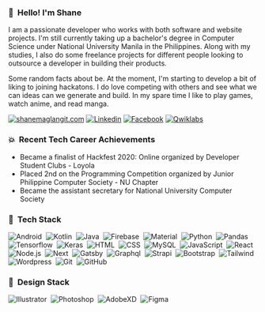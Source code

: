 ### 👋 &nbsp;Hello! I'm Shane
I am a passionate developer who works with both software and website projects. I'm still currently taking up a bachelor's degree in Computer Science under National University Manila in the Philippines. Along with my studies, I also do some freelance projects for different people looking to outsource a developer in building their products.

Some random facts about be. At the moment, I'm starting to develop a bit of liking to joining hackatons. I do love competing with others and see what we can ideas can we generate and build. In my spare time I like to play games, watch anime, and read manga.

[![shanemaglangit.com](https://img.shields.io/badge/-shanemaglangit\.com-222222?style=flat&logo=google-chrome&logoColor=F26C4F&link=https://www.shanemaglangit.com)](https://www.shanemaglangit.com)
[![Linkedin](https://img.shields.io/badge/-LinkedIn-0e76a8?style=flat&logo=Linkedin&logoColor=white&link=https://www.linkedin.com/in/shanemaglangit/)](https://www.linkedin.com/in/shanemaglangit/)
[![Facebook](https://img.shields.io/badge/-Facebook-3b5998?style=flat&logo=Facebook&logoColor=white&link=https://www.facebook.com/ShaneDMaglangit)](https://www.facebook.com/ShaneDMaglangit)
[![Qwiklabs](https://img.shields.io/badge/-Qwiklabs-4c8bf5?style=flat&logo=Qwiklabs&logoColor=white&link=https://google.qwiklabs.com/public_profiles/d7a5aafa-4282-47ee-b4fd-bad3c253a9c9)](https://google.qwiklabs.com/public_profiles/d7a5aafa-4282-47ee-b4fd-bad3c253a9c9)

### :boom: &nbsp;Recent Tech Career Achievements
* Became a finalist of Hackfest 2020: Online organized by Developer Student Clubs - Loyola
* Placed 2nd on the Programming Competition organized by Junior Philippine Computer Society - NU Chapter
* Became the assistant secretary for National University Computer Society

### :hammer: &nbsp;Tech Stack
![Android](https://img.shields.io/badge/-Android-333333?style=flat&logo=Android)&nbsp;
![Kotlin](https://img.shields.io/badge/-Kotlin-333333?style=flat&logo=Kotlin)&nbsp;
![Java](https://img.shields.io/badge/-Java-333333?style=flat&logo=Java)&nbsp;
![Firebase](https://img.shields.io/badge/-Firebase-333333?style=flat&logo=Firebase)&nbsp;
![Material](https://img.shields.io/badge/-Material-333333?style=flat&logo=Material-UI)&nbsp;
![Python](https://img.shields.io/badge/-Python-333333?style=flat&logo=Python)&nbsp;
![Pandas](https://img.shields.io/badge/-Pandas-333333?style=flat&logo=Pandas)&nbsp;
![Tensorflow](https://img.shields.io/badge/-Tensorflow-333333?style=flat&logo=Tensorflow)&nbsp;
![Keras](https://img.shields.io/badge/-Keras-333333?style=flat&logo=Keras)&nbsp;
![HTML](https://img.shields.io/badge/-HTML-333333?style=flat&logo=HTML5)&nbsp;
![CSS](https://img.shields.io/badge/-CSS-333333?style=flat&logo=CSS3)&nbsp;
![MySQL](https://img.shields.io/badge/-MySQL-333333?style=flat&logo=MySQL)&nbsp;
![JavaScript](https://img.shields.io/badge/-JavaScript-333333?style=flat&logo=JavaScript)&nbsp;
![React](https://img.shields.io/badge/-React-333333?style=flat&logo=React)&nbsp;
![Node.js](https://img.shields.io/badge/-Node.js-333333?style=flat&logo=Node.js)&nbsp;
![Next](https://img.shields.io/badge/-Next.js-333333?style=flat&logo=Next.js)&nbsp;
![Gatsby](https://img.shields.io/badge/-Gatsby-333333?style=flat&logo=Gatsby)&nbsp;
![Graphql](https://img.shields.io/badge/-Graphql-333333?style=flat&logo=Graphql)&nbsp;
![Strapi](https://img.shields.io/badge/-Strapi-333333?style=flat&logo=Strapi)&nbsp;
![Bootstrap](https://img.shields.io/badge/-Bootstrap-333333?style=flat&logo=Bootstrap)&nbsp;
![Tailwind](https://img.shields.io/badge/-Tailwind-333333?style=flat&logo=Tailwind-css)&nbsp;
![Wordpress](https://img.shields.io/badge/-Wordpress-333333?style=flat&logo=Wordpress)&nbsp;
![Git](https://img.shields.io/badge/-Git-333333?style=flat&logo=git)&nbsp;
![GitHub](https://img.shields.io/badge/-GitHub-333333?style=flat&logo=github)&nbsp;

### :art: &nbsp;Design Stack
![Illustrator](https://img.shields.io/badge/-Illustrator-333333?style=flat&logo=Adobe-Illustrator)&nbsp;
![Photoshop](https://img.shields.io/badge/-Photoshop-333333?style=flat&logo=Adobe-Photoshop)&nbsp;
![AdobeXD](https://img.shields.io/badge/-AdobeXD-333333?style=flat&logo=Adobe-XD)&nbsp;
![Figma](https://img.shields.io/badge/-Figma-333333?style=flat&logo=Figma)&nbsp;
